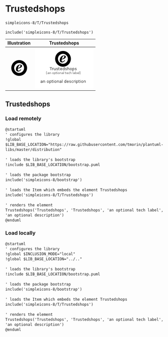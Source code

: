 # Trustedshops


```text
simpleicons-8/T/Trustedshops
```

```text
include('simpleicons-8/T/Trustedshops')
```



| Illustration | Trustedshops |
| :---: | :---: |
| ![illustration for Illustration](../../simpleicons-8/T/Trustedshops.png) | ![illustration for Trustedshops](../../simpleicons-8/T/Trustedshops.Local.png) |




## Trustedshops

### Load remotely
```plantuml
@startuml
' configures the library
!global $LIB_BASE_LOCATION="https://raw.githubusercontent.com/tmorin/plantuml-libs/master/distribution"

' loads the library's bootstrap
!include $LIB_BASE_LOCATION/bootstrap.puml

' loads the package bootstrap
include('simpleicons-8/bootstrap')

' loads the Item which embeds the element Trustedshops
include('simpleicons-8/T/Trustedshops')

' renders the element
Trustedshops('Trustedshops', 'Trustedshops', 'an optional tech label', 'an optional description')
@enduml
```

### Load locally
```plantuml
@startuml
' configures the library
!global $INCLUSION_MODE="local"
!global $LIB_BASE_LOCATION="../.."

' loads the library's bootstrap
!include $LIB_BASE_LOCATION/bootstrap.puml

' loads the package bootstrap
include('simpleicons-8/bootstrap')

' loads the Item which embeds the element Trustedshops
include('simpleicons-8/T/Trustedshops')

' renders the element
Trustedshops('Trustedshops', 'Trustedshops', 'an optional tech label', 'an optional description')
@enduml
```

